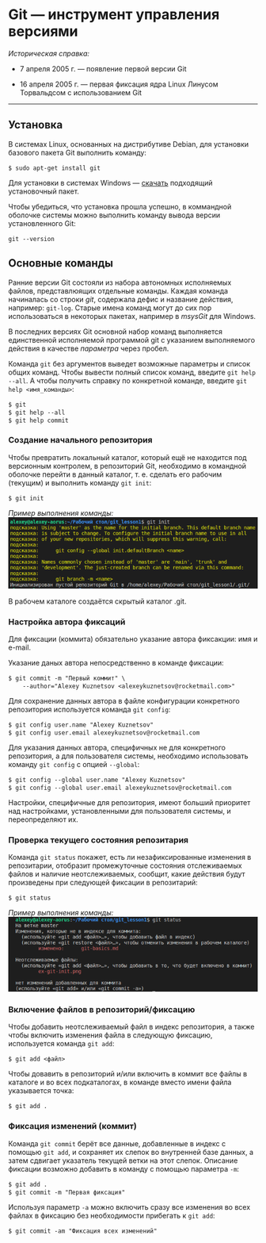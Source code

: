 # Git &mdash; инструмент управления версиями

*Историческая справка:*

* 7 апреля 2005 г. &mdash; появление первой версии Git

* 16 апреля 2005 г. &mdash; первая фиксация ядра Linux Линусом Торвальдсом с использованием Git

-------------

## Установка

В системах Linux, основанных на дистрибутиве Debian, для установки базового пакета Git выполнить команду:

    $ sudo apt-get install git

Для установки в системах Windows &mdash; [скачать](https://git-scm.com/download/win, "git-scm.com/download/win")  подходящий установочный пакет.

Чтобы убедиться, что установка прошла успешно, в коммандной оболочке системы можно выполнить команду вывода версии установленного Git:

    git --version

## Основные команды

Ранние версии Git состояли из набора автономных исполняемых файлов, представлюящих отдельные команды. Каждая команда начиналась со строки *git*, содержала дефис и название действия, например: `git-log`. Старые имена команд могут до сих пор использоваться в некоторых пакетах, например в *msysGit* для Windows.

В последних версиях Git основной набор команд выполняется единственной исполняемой программой git с указанием выполняемого действия в качестве *параметра* через пробел.

Команда `git` без аргументов выведет возможные параметры и список общих команд. Чтобы вывести полный список команд, введите `git help --all`. А чтобы получить справку по конкретной команде, введите `git help <имя_команды>`:

    $ git
    $ git help --all
    $ git help commit

### Создание начального репозитория

Чтобы превратить локальный каталог, который ещё не находится под версионным контролем, в репозиторий Git, необходимо в командной оболочке перейти в данный каталог, т.&nbsp;е. сделать его рабочим (текущим) и выполнить команду `git init`:

    $ git init

*Пример выполнения команды:*
![git init](./ex-git-init.png)

В рабочем каталоге создаётся скрытый каталог .git.

### Настройка автора фиксаций

Для фиксации (коммита) обязательно указание автора фиксакции: имя и e-mail.

Указание даных автора непосредственно в команде фиксации:

    $ git commit -m "Первый коммит" \
        --author="Alexey Kuznetsov <alexeykuznetsov@rocketmail.com>"

Для сохранение данных автора в файле конфигурации конкретного репозитория используется команда `git config`:

    $ git config user.name "Alexey Kuznetsov"
    $ git config user.email alexeykuznetsov@rocketmail.com

Для указания данных автора, специфичных не для конкретного репозитория, а для пользователя системы, необходимо использовать команду `git config` с опцией `--global`:

    $ git config --global user.name "Alexey Kuznetsov"
    $ git config --global user.email alexeykuznetsov@rocketmail.com

Настройки, специфичные для репозитория, имеют больший приоритет над настройками, установленными для пользователя системы, и переопределяют их.

### Проверка текущего состояния репозитария

Команда `git status` покажет, есть ли незафиксированные изменения в репозитарии, отобразит промежуточные состояния отслеживаемых файлов и наличие неотслеживаемых, сообщит, какие действия будут произведены при следующей фиксации в репозитарий:

    $ git status

*Пример выполнения команды:*
![git status](./ex-git-status.png)

### Включение файлов в репозиторий/фиксацию

Чтобы добавить неотслеживаемый файл в индекс репозитория, а также чтобы включить изменения файла в следующую фиксацию, используется команда `git add`:

    $ git add <файл>

Чтобы довавить в репозиторий и/или включить в коммит все файлы в каталоге и во всех подкаталогах, в команде вместо имени файла указывается точка:

    $ git add .

### Фиксация изменений (коммит)

Команда `git commit` берёт все данные, добавленные в индекс с помощью `git add`, и сохраняет их слепок во внутренней базе данных, а затем сдвигает указатель текущей ветки на этот слепок. Описание фиксации возможно добавить в команду с помощью параметра `-m`:

    $ git add .
    $ git commit -m "Первая фиксация"

Используя параметр `-a` можно включить сразу все изменения во всех файлах в фиксацию без необходимости прибегать к `git add`:

    $ git commit -am "Фиксация всех изменений"

